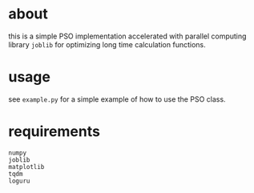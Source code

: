 # about

this is a simple PSO implementation 
accelerated with parallel computing library `joblib` 
for optimizing long time calculation functions.

# usage

see `example.py` for a simple example of how to use the PSO class.

# requirements
```requirements
numpy
joblib
matplotlib
tqdm
loguru
```
